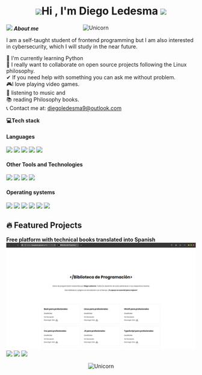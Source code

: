 <h1 align="center"><img src="https://i.gifer.com/XiPv.gif" width="35"><b>Hi , I'm Diego Ledesma </b><img src="https://i.gifer.com/XiPv.gif" width="35"></h1>
<!--  -->
<img align="right" width=300px alt="Unicorn" src="https://media0.giphy.com/media/v1.Y2lkPTc5MGI3NjExYTNtaTA3ejRza2t3MGQ0dHh1OTI4MGFhZ2w4bG9tZjd6ZDZvamh6eSZlcD12MV9pbnRlcm5hbF9naWZfYnlfaWQmY3Q9cw/FCffpN404oRZpFbSzl/giphy.gif" />

<img src="https://media3.giphy.com/media/v1.Y2lkPTc5MGI3NjExbTJrc3d5YTV3YzNsZGVleGJzdDlnM29wczA4ajM1am9nN2U3eTFwciZlcD12MV9pbnRlcm5hbF9naWZfYnlfaWQmY3Q9cw/j0yDs1uIaBD8LrlwId/giphy.gif" width="70px">&nbsp;***About me***

I am a self-taught student of frontend programming but I am also interested in cybersecurity, which I will study in the near future.

🌱 I'm currently learning Python <br>
🐧 I really want to collaborate on open source projects following the Linux philosophy.<br>
✔ If you need help with something you can ask me without problem.<br>
🎮I love playing video games. <br>
🎵 listening to music and <br>
📚 reading Philosophy books.<br>
📞 Contact me at: <a href="diegoledesma9@outlook.com">diegoledesma9@outlook.com</a>

<b>💻Tech stack</b> 

<h4> Languages </h4>
<span> 
  <img src="https://img.shields.io/badge/HTML5-E34F26?style=for-the-badge&logo=html5&logoColor=white">
  <img src="https://img.shields.io/badge/CSS3-1572B6?style=for-the-badge&logo=css3&logoColor=white">
  <img src="https://img.shields.io/badge/JavaScript-F7DF1E?style=for-the-badge&logo=javascript&logoColor=black">
  <img src="https://img.shields.io/badge/python-3670A0?style=for-the-badge&logo=python&logoColor=ffdd54">
  <img src= "https://img.shields.io/badge/-Arduino-00979D?style=for-the-badge&logo=Arduino&logoColor=white">
 


</span>


<h4> Other Tools and Technologies </h4>
<span>
  <img src="https://img.shields.io/badge/chatGPT-74aa9c?style=for-the-badge&logo=openai&logoColor=white">
  <img src="https://img.shields.io/badge/google%20gemini-8E75B2?style=for-the-badge&logo=google%20gemini&logoColor=white">
  <img src="https://img.shields.io/badge/steam-%23000000.svg?style=for-the-badge&logo=steam&logoColor=white">
  <img src="https://img.shields.io/badge/Reddit-FF4500?style=for-the-badge&logo=reddit&logoColor=white">
  




</span>

<h4> Operating systems </h4>
<span>
  <img src="https://img.shields.io/badge/Linux-FCC624?style=for-the-badge&logo=linux&logoColor=black">
  <img src="https://img.shields.io/badge/Arch%20Linux-1793D1?logo=arch-linux&logoColor=fff&style=for-the-badge">
  <img src="https://img.shields.io/badge/Fedora-294172?style=for-the-badge&logo=fedora&logoColor=white">
  <img src="https://img.shields.io/badge/Kali-268BEE?style=for-the-badge&logo=kalilinux&logoColor=white">
  <img src="https://img.shields.io/badge/chrome%20os-3d89fc?style=for-the-badge&logo=google%20chrome&logoColor=white">
  <img src="https://img.shields.io/badge/Windows%2011-%230079d5.svg?style=for-the-badge&logo=Windows%2011&logoColor=white">
</span>

## 🔥 Featured Projects
**Free platform with technical books translated into Spanish** <br>
<a href="https://diegolede.github.io/Biblioteca-de-programaci-n/">
  <img src="assets/img/capturabiblioteca.png">
</a>
<img src="https://img.shields.io/badge/HTML5-E34F26?style=for-the-badge&logo=html5&logoColor=white">
<img src="https://img.shields.io/badge/CSS3-1572B6?style=for-the-badge&logo=css3&logoColor=white">
<img src="https://img.shields.io/badge/JavaScript-F7DF1E?style=for-the-badge&logo=javascript&logoColor=black"> <br>


<p align="center">
  <img width="300px" alt="Unicorn" src="https://media.giphy.com/media/pxunm7f738mBRsmQ8q/giphy.gif?cid=ecf05e47rd3tidvf3tkwuc2dvq4hbo3zsif1pv1g12lm37si&ep=v1_stickers_search&rid=giphy.gif&ct=s" />
</p>

</div>


